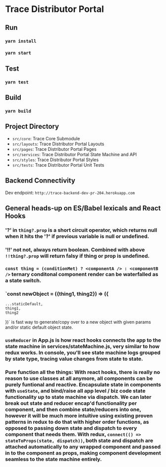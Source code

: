 # Trace Distributor Portal

## Run

### `yarn install`
### `yarn start`

## Test

### `yarn test`

## Build

### `yarn build`

## Project Directory

- `src/core`: Trace Core Submodule
- `src/layouts`: Trace Distributor Portal Layouts
- `src/pages`: Trace Distributor Portal Pages
- `src/services`: Trace Distributor Portal State Machine and API
- `src/styles`: Trace Distributor Portal Styles
- `src/tests`: Trace Distributor Portal Unit Tests

## Backend Connectivity

Dev endpoint: `http://trace-backend-dev-pr-204.herokuapp.com`

## General heads-up on ES/Babel lexicals and React Hooks

### '?' in `thing?.prop` is a short circuit operator, which returns null when it hits the '?' if previous variable is null or undefined.

### '!!' not not, always return boolean. Combined with above `!!thing?.prop` will return falsy if thing or prop is undefined.

### `const thing = (conditionMet) ? <componentA /> : <componentB />` ternary conditonal component render can be waterfalled as a state switch.

### `const newObject = ({thing1, thing2}) => ({
  	...staticDefault,
  	thing1,
  	thing2
  })` is fast way to generate/copy over to a new object with given params and/or static default object state.

### `useReducer` in App.js is how react hooks connects the app to the state machine in services/stateMachine.js, very similar to how redux works. In console, you'll see state machine logs grouped by state type, tracing value changes from state to state.

### Pure function all the things: With react hooks, there is really no reason to use classes at all anymore, all components can be purely funtional and reactive. Encapsulate state in components with `useState`, and bind/raise all app level / biz code state functionality up to state machine via dispatch. We can later break out state and reducer encap'd functionality per component, and then combine state/reducers into one, however it will be much more intuitive using existing proven patterns in redux to do that with higher order functions, as opposed to passing down state and dispatch to every component that needs them. With redux, `connect(() => stateToProps(state, dispatch))`, both state and dispatch are attached automatically to any wrapped component and passed in to the component as props, making component development seamless to the state machine entirely.